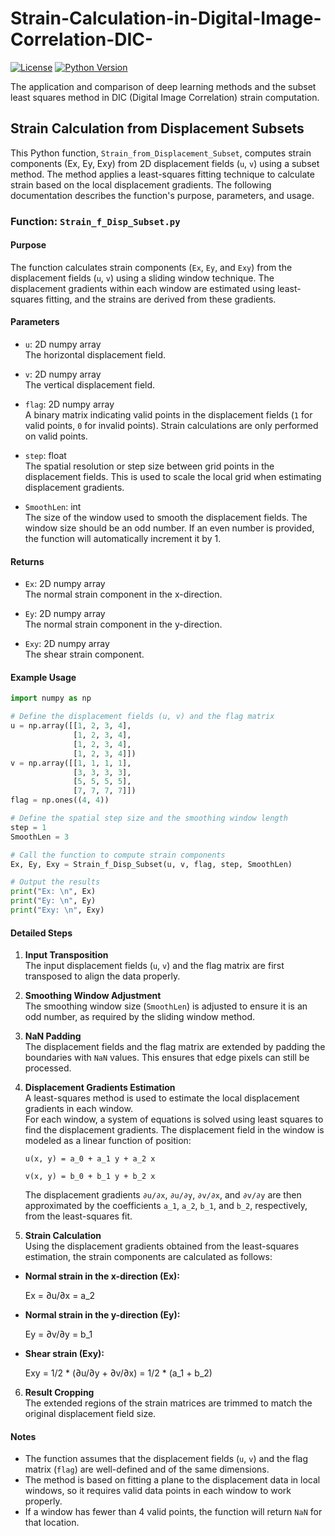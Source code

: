# Strain-Calculation-in-Digital-Image-Correlation-DIC-

[![License](https://img.shields.io/badge/license-MIT-blue.svg)](LICENSE)
[![Python Version](https://img.shields.io/badge/python-3.7%2B-blue.svg)](https://www.python.org/downloads/)

The application and comparison of deep learning methods and the subset least squares method in DIC (Digital Image Correlation) strain computation.

## Strain Calculation from Displacement Subsets

This Python function, `Strain_from_Displacement_Subset`, computes strain components (Ex, Ey, Exy) from 2D displacement fields (`u`, `v`) using a subset method. The method applies a least-squares fitting technique to calculate strain based on the local displacement gradients. The following documentation describes the function's purpose, parameters, and usage.

### Function: `Strain_f_Disp_Subset.py`

#### Purpose
The function calculates strain components (`Ex`, `Ey`, and `Exy`) from the displacement fields (`u`, `v`) using a sliding window technique. The displacement gradients within each window are estimated using least-squares fitting, and the strains are derived from these gradients.

#### Parameters
- `u`: 2D numpy array  
  The horizontal displacement field.
  
- `v`: 2D numpy array  
  The vertical displacement field.
  
- `flag`: 2D numpy array  
  A binary matrix indicating valid points in the displacement fields (`1` for valid points, `0` for invalid points). Strain calculations are only performed on valid points.
  
- `step`: float  
  The spatial resolution or step size between grid points in the displacement fields. This is used to scale the local grid when estimating displacement gradients.
  
- `SmoothLen`: int  
  The size of the window used to smooth the displacement fields. The window size should be an odd number. If an even number is provided, the function will automatically increment it by 1.

#### Returns
- `Ex`: 2D numpy array  
  The normal strain component in the x-direction.
  
- `Ey`: 2D numpy array  
  The normal strain component in the y-direction.
  
- `Exy`: 2D numpy array  
  The shear strain component.

#### Example Usage

```python
import numpy as np

# Define the displacement fields (u, v) and the flag matrix
u = np.array([[1, 2, 3, 4],
              [1, 2, 3, 4],
              [1, 2, 3, 4],
              [1, 2, 3, 4]])
v = np.array([[1, 1, 1, 1],
              [3, 3, 3, 3],
              [5, 5, 5, 5],
              [7, 7, 7, 7]])
flag = np.ones((4, 4))

# Define the spatial step size and the smoothing window length
step = 1
SmoothLen = 3

# Call the function to compute strain components
Ex, Ey, Exy = Strain_f_Disp_Subset(u, v, flag, step, SmoothLen)

# Output the results
print("Ex: \n", Ex)
print("Ey: \n", Ey)
print("Exy: \n", Exy)
```

#### Detailed Steps

1. **Input Transposition**  
   The input displacement fields (`u`, `v`) and the flag matrix are first transposed to align the data properly.

2. **Smoothing Window Adjustment**  
   The smoothing window size (`SmoothLen`) is adjusted to ensure it is an odd number, as required by the sliding window method.

3. **NaN Padding**  
   The displacement fields and the flag matrix are extended by padding the boundaries with `NaN` values. This ensures that edge pixels can still be processed.

4. **Displacement Gradients Estimation**  
   A least-squares method is used to estimate the local displacement gradients in each window.  
   For each window, a system of equations is solved using least squares to find the displacement gradients. The displacement field in the window is modeled as a linear function of position:
   
   `u(x, y) = a_0 + a_1 y + a_2 x`
   
   `v(x, y) = b_0 + b_1 y + b_2 x`
   
   The displacement gradients `∂u/∂x`, `∂u/∂y`, `∂v/∂x`, and `∂v/∂y` are then approximated by the coefficients `a_1`, `a_2`, `b_1`, and `b_2`, respectively, from the least-squares fit.

5. **Strain Calculation**  
   Using the displacement gradients obtained from the least-squares estimation, the strain components are calculated as follows:
   
- **Normal strain in the x-direction (Ex):**

  Ex = ∂u/∂x = a_2

- **Normal strain in the y-direction (Ey):**

  Ey = ∂v/∂y = b_1

- **Shear strain (Exy):**

  Exy = 1/2 * (∂u/∂y + ∂v/∂x) = 1/2 * (a_1 + b_2)

6. **Result Cropping**  
   The extended regions of the strain matrices are trimmed to match the original displacement field size.

#### Notes
- The function assumes that the displacement fields (`u`, `v`) and the flag matrix (`flag`) are well-defined and of the same dimensions.
- The method is based on fitting a plane to the displacement data in local windows, so it requires valid data points in each window to work properly.
- If a window has fewer than 4 valid points, the function will return `NaN` for that location.

